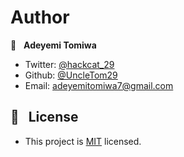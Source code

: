 

# Author

👤 &nbsp; **Adeyemi Tomiwa**

- Twitter: [@hackcat_29](https://twitter.com/hackcat_29)
- Github: [@UncleTom29](https://github.com/UncleTom29)
- Email: [adeyemitomiwa7@gmail.com](mailto:adeyemitomiwa7@gmail.com)

## 📝 &nbsp; License

- This project is [MIT](./LICENSE) licensed.
